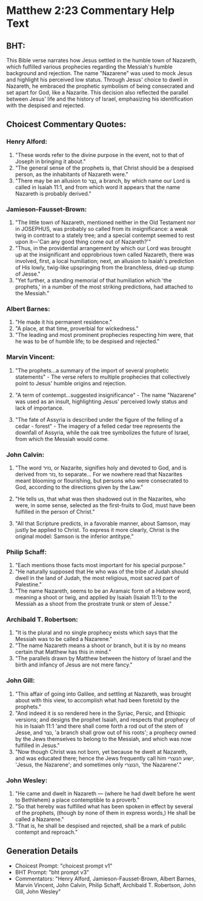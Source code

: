 # Matthew 2:23 Commentary Help Text

## BHT:
This Bible verse narrates how Jesus settled in the humble town of Nazareth, which fulfilled various prophecies regarding the Messiah's humble background and rejection. The name "Nazarene" was used to mock Jesus and highlight his perceived low status. Through Jesus' choice to dwell in Nazareth, he embraced the prophetic symbolism of being consecrated and set apart for God, like a Nazarite. This decision also reflected the parallel between Jesus' life and the history of Israel, emphasizing his identification with the despised and rejected.

## Choicest Commentary Quotes:
### Henry Alford:
1. "These words refer to the divine purpose in the event, not to that of Joseph in bringing it about."
2. "The general sense of the prophets is, that Christ should be a despised person, as the inhabitants of Nazareth were."
3. "There may be an allusion to נֵצֶר, a branch, by which name our Lord is called in Isaiah 11:1, and from which word it appears that the name Nazareth is probably derived."

### Jamieson-Fausset-Brown:
1. "The little town of Nazareth, mentioned neither in the Old Testament nor in JOSEPHUS, was probably so called from its insignificance: a weak twig in contrast to a stately tree; and a special contempt seemed to rest upon it—'Can any good thing come out of Nazareth?'"
2. "Thus, in the providential arrangement by which our Lord was brought up at the insignificant and opprobrious town called Nazareth, there was involved, first, a local humiliation; next, an allusion to Isaiah's prediction of His lowly, twig-like upspringing from the branchless, dried-up stump of Jesse."
3. "Yet further, a standing memorial of that humiliation which 'the prophets,' in a number of the most striking predictions, had attached to the Messiah."

### Albert Barnes:
1. "He made it his permanent residence."
2. "A place, at that time, proverbial for wickedness."
3. "The leading and most prominent prophecies respecting him were, that he was to be of humble life; to be despised and rejected."

### Marvin Vincent:
1. "The prophets...a summary of the import of several prophetic statements" - The verse refers to multiple prophecies that collectively point to Jesus' humble origins and rejection. 

2. "A term of contempt...suggested insignificance" - The name "Nazarene" was used as an insult, highlighting Jesus' perceived lowly status and lack of importance. 

3. "The fate of Assyria is described under the figure of the felling of a cedar - forest" - The imagery of a felled cedar tree represents the downfall of Assyria, while the oak tree symbolizes the future of Israel, from which the Messiah would come.

### John Calvin:
1. "The word נזיר, or Nazarite, signifies holy and devoted to God, and is derived from נזר, to separate... For we nowhere read that Nazarites meant blooming or flourishing, but persons who were consecrated to God, according to the directions given by the Law." 

2. "He tells us, that what was then shadowed out in the Nazarites, who were, in some sense, selected as the first-fruits to God, must have been fulfilled in the person of Christ."

3. "All that Scripture predicts, in a favorable manner, about Samson, may justly be applied to Christ. To express it more clearly, Christ is the original model: Samson is the inferior antitype."

### Philip Schaff:
1. "Each mentions those facts most important for his special purpose."
2. "He naturally supposed that He who was of the tribe of Judah should dwell in the land of Judah, the most religious, most sacred part of Palestine."
3. "The name Nazareth, seems to be an Aramaic form of a Hebrew word, meaning a shoot or twig, and applied by Isaiah (Isaiah 11:1) to the Messiah as a shoot from the prostrate trunk or stem of Jesse."

### Archibald T. Robertson:
1. "It is the plural and no single prophecy exists which says that the Messiah was to be called a Nazarene." 
2. "The name Nazareth means a shoot or branch, but it is by no means certain that Matthew has this in mind."
3. "The parallels drawn by Matthew between the history of Israel and the birth and infancy of Jesus are not mere fancy."

### John Gill:
1. "This affair of going into Galilee, and settling at Nazareth, was brought about with this view, to accomplish what had been foretold by the prophets." 
2. "And indeed it is so rendered here in the Syriac, Persic, and Ethiopic versions; and designs the prophet Isaiah, and respects that prophecy of his in Isaiah 11:1 'and there shall come forth a rod out of the stem of Jesse, and נצר, 'a branch shall grow out of his roots'; a prophecy owned by the Jews themselves to belong to the Messiah, and which was now fulfilled in Jesus."
3. "Now though Christ was not born, yet because he dwelt at Nazareth, and was educated there; hence the Jews frequently call him ישוע הנוצרי, 'Jesus, the Nazarene'; and sometimes only הנוצרי, 'the Nazarene'."

### John Wesley:
1. "He came and dwelt in Nazareth — (where he had dwelt before he went to Bethlehem) a place contemptible to a proverb."
2. "So that hereby was fulfilled what has been spoken in effect by several of the prophets, (though by none of them in express words,) He shall be called a Nazarene."
3. "That is, he shall be despised and rejected, shall be a mark of public contempt and reproach."


## Generation Details
- Choicest Prompt: "choicest prompt v1"
- BHT Prompt: "bht prompt v3"
- Commentators: "Henry Alford, Jamieson-Fausset-Brown, Albert Barnes, Marvin Vincent, John Calvin, Philip Schaff, Archibald T. Robertson, John Gill, John Wesley"
